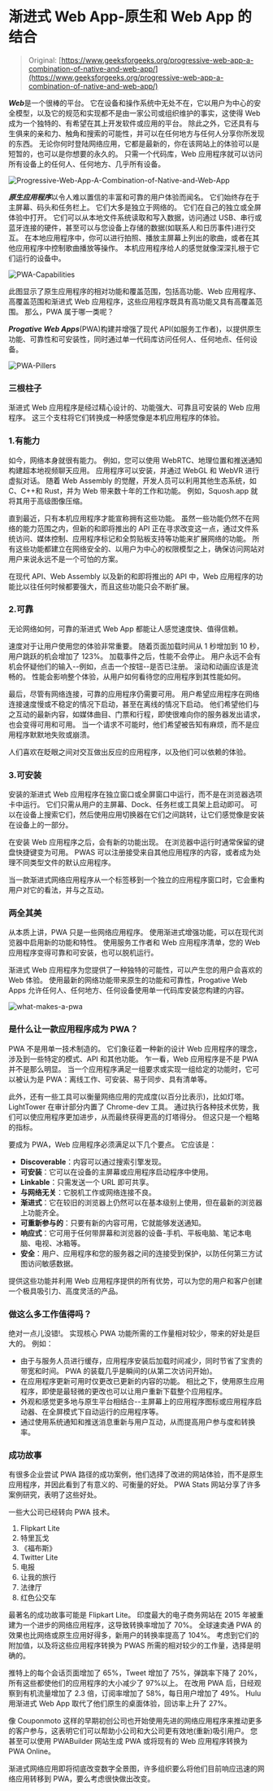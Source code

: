 # 渐进式 Web App-原生和 Web App 的结合

> Original: [https://www.geeksforgeeks.org/progressive-web-app-a-combination-of-native-and-web-app/](https://www.geeksforgeeks.org/progressive-web-app-a-combination-of-native-and-web-app/)

***Web***是一个很棒的平台。 它在设备和操作系统中无处不在，它以用户为中心的安全模型，以及它的规范和实现都不是由一家公司或组织维护的事实，这使得 Web 成为一个独特的、有希望在其上开发软件或应用的平台。 除此之外，它还具有与生俱来的亲和力、触角和搜索的可能性，并可以在任何地方与任何人分享你所发现的东西。 无论你何时登陆网络应用，它都是最新的，你在该网站上的体验可以是短暂的，也可以是你想要的永久的。 只需一个代码库，Web 应用程序就可以访问所有设备上的任何人、任何地方、几乎所有设备。

![Progressive-Web-App-A-Combination-of-Native-and-Web-App](img/531ba911ae1fd62c3a134294cb026f8e.png)

***原生应用程序***以令人难以置信的丰富和可靠的用户体验而闻名。 它们始终存在于主屏幕、码头和任务栏上。 它们大多是独立于网络的。 它们在自己的独立或全屏体验中打开。 它们可以从本地文件系统读取和写入数据，访问通过 USB、串行或蓝牙连接的硬件，甚至可以与您设备上存储的数据(如联系人和日历事件)进行交互。 在本地应用程序中，你可以进行拍照、播放主屏幕上列出的歌曲，或者在其他应用程序中控制歌曲播放等操作。 本机应用程序给人的感觉就像深深扎根于它们运行的设备中。

![PWA-Capabilities](img/ca36acb7e2996d3c6a730a00577d2c6b.png)

此图显示了原生应用程序的相对功能和覆盖范围，包括高功能、Web 应用程序、高覆盖范围和渐进式 Web 应用程序，这些应用程序既具有高功能又具有高覆盖范围。 那么，PWA 属于哪一类呢？

***Progative Web Apps***(PWA)构建并增强了现代 API(如服务工作者)，以提供原生功能、可靠性和可安装性，同时通过单一代码库访问任何人、任何地点、任何设备。

![PWA-Pillers](img/7b76c4c4b4a5e2ec5192cc58de0f3f93.png)

### 三根柱子

渐进式 Web 应用程序是经过精心设计的、功能强大、可靠且可安装的 Web 应用程序。 这三个支柱将它们转换成一种感觉像是本机应用程序的体验。

### 1.有能力

如今，网络本身就很有能力。 例如，您可以使用 WebRTC、地理位置和推送通知构建超本地视频聊天应用。 应用程序可以安装，并通过 WebGL 和 WebVR 进行虚拟对话。 随着 Web Assembly 的觉醒，开发人员可以利用其他生态系统，如 C、C++和 Rust，并为 Web 带来数十年的工作和功能。 例如，Squosh.app 就将其用于高级图像压缩。

直到最近，只有本机应用程序才能宣称拥有这些功能。 虽然一些功能仍然不在网络的能力范围之内，但新的和即将推出的 API 正在寻求改变这一点，通过文件系统访问、媒体控制、应用程序标记和全剪贴板支持等功能来扩展网络的功能。 所有这些功能都建立在网络安全的、以用户为中心的权限模型之上，确保访问网站对用户来说永远不是一个可怕的方案。

在现代 API、Web Assembly 以及新的和即将推出的 API 中，Web 应用程序的功能比以往任何时候都要强大，而且这些功能只会不断扩展。

### 2.可靠

无论网络如何，可靠的渐进式 Web App 都能让人感觉速度快、值得信赖。

速度对于让用户使用您的体验非常重要。 随着页面加载时间从 1 秒增加到 10 秒，用户跳跃的机会增加了 123%。 加载事件之后，性能不会停止。 用户永远不会有机会怀疑他们的输入--例如，点击一个按钮--是否已注册。 滚动和动画应该是流畅的。 性能会影响整个体验，从用户如何看待您的应用程序到其性能如何。

最后，尽管有网络连接，可靠的应用程序仍需要可用。 用户希望应用程序在网络连接速度慢或不稳定的情况下启动，甚至在离线的情况下启动。 他们希望他们与之互动的最新内容，如媒体曲目、门票和行程，即使很难向你的服务器发出请求，也会变得可用和可用。 当一个请求不可能时，他们希望被告知有麻烦，而不是应用程序默默地失败或崩溃。

人们喜欢在眨眼之间对交互做出反应的应用程序，以及他们可以依赖的体验。

### 3.可安装

安装的渐进式 Web 应用程序在独立窗口或全屏窗口中运行，而不是在浏览器选项卡中运行。 它们只需从用户的主屏幕、Dock、任务栏或工具架上启动即可。 可以在设备上搜索它们，然后使用应用切换器在它们之间跳转，让它们感觉像是安装在设备上的一部分。

在安装 Web 应用程序之后，会有新的功能出现。 在浏览器中运行时通常保留的键盘快捷键变为可用。 PWAS 可以注册接受来自其他应用程序的内容，或者成为处理不同类型文件的默认应用程序。

当一款渐进式网络应用程序从一个标签移到一个独立的应用程序窗口时，它会重构用户对它的看法，并与之互动。

### 两全其美

从本质上讲，PWA 只是一些网络应用程序。 使用渐进式增强功能，可以在现代浏览器中启用新的功能和特性。 使用服务工作者和 Web 应用程序清单，您的 Web 应用程序变得可靠和可安装，也可以脱机运行。

渐进式 Web 应用程序为您提供了一种独特的可能性，可以产生您的用户会喜欢的 Web 体验。 使用最新的网络功能带来原生的功能和可靠性，Progative Web Apps 允许任何人、任何地方、任何设备使用单一代码库安装您构建的内容。

![what-makes-a-pwa](img/6cac5bca924709f32c6c16d9010b2f7f.png)

### 是什么让一款应用程序成为 PWA？

PWA 不是用单一技术制造的。 它们象征着一种新的设计 Web 应用程序的理念，涉及到一些特定的模式、API 和其他功能。 乍一看，Web 应用程序是不是 PWA 并不是那么明显。 当一个应用程序满足一组要求或实现一组给定的功能时，它可以被认为是 PWA：离线工作、可安装、易于同步、具有清单等。

此外，还有一些工具可以衡量网络应用的完成度(以百分比表示)，比如灯塔。 LightTower 在审计部分内置了 Chrome-dev 工具。 通过执行各种技术优势，我们可以使应用程序更加进步，从而最终获得更高的灯塔得分。 但这只是一个粗略的指标。

要成为 PWA，Web 应用程序必须满足以下几个要点。 它应该是：

*   **Discoverable**：内容可以通过搜索引擎发现。
*   **可安装**：它可以在设备的主屏幕或应用程序启动程序中使用。
*   **Linkable**：只需发送一个 URL 即可共享。
*   **与网络无关**：它脱机工作或网络连接不良。
*   **渐进式**：它在较旧的浏览器上仍然可以在基本级别上使用，但在最新的浏览器上功能齐全。
*   **可重新参与的**：只要有新的内容可用，它就能够发送通知。
*   **响应式**：它可用于任何带屏幕和浏览器的设备-手机、平板电脑、笔记本电脑、电视、冰箱等。
*   **安全**：用户、应用程序和您的服务器之间的连接受到保护，以防任何第三方试图访问敏感数据。

提供这些功能并利用 Web 应用程序提供的所有优势，可以为您的用户和客户创建一个极具吸引力、高度灵活的产品。

### 做这么多工作值得吗？

绝对一点儿没错!。 实现核心 PWA 功能所需的工作量相对较少，带来的好处是巨大的。 例如：

*   由于与服务人员进行缓存，应用程序安装后加载时间减少，同时节省了宝贵的带宽和时间。 PWA 的装载几乎是瞬间的(从第二次访问开始)。
*   在应用程序更新可用时仅更改已更新的内容的功能。 相比之下，使用原生应用程序，即使是最轻微的更改也可以让用户重新下载整个应用程序。
*   外观和感觉更多地与原生平台相结合--主屏幕上的应用程序图标或应用程序启动器、在全屏模式下自动运行的应用程序等。
*   通过使用系统通知和推送消息重新与用户互动，从而提高用户参与度和转换率。

### 成功故事

有很多企业尝试 PWA 路径的成功案例，他们选择了改进的网站体验，而不是原生应用程序，并因此看到了有意义的、可衡量的好处。 PWA Stats 网站分享了许多案例研究，表明了这些好处。

一些大公司已经转向 PWA 技术。

1.  Flipkart Lite
2.  特里瓦戈
3.  《福布斯》
4.  Twitter Lite
5.  电报
6.  让我的旅行
7.  法律厅
8.  红色公交车

最著名的成功故事可能是 Flipkart Lite。 印度最大的电子商务网站在 2015 年被重建为一个进步的网络应用程序，这导致转换率增加了 70%。 全球速卖通 PWA 的效果也比网络或原生应用好得多，新用户的转换率提高了 104%。
考虑到它们的附加值，以及将这些应用程序转换为 PWAS 所需的相对较少的工作量，选择是明确的。

推特上的每个会话页面增加了 65%，Tweet 增加了 75%，弹跳率下降了 20%，所有这些都使他们的应用程序的大小减少了 97%以上。 在改用 PWA 后，日经观察到有机流量增加了 2.3 倍，订阅率增加了 58%，每日用户增加了 49%。 Hulu 用渐进式 Web App 取代了他们原生的桌面体验，回访率上升了 27%。

像 Couponmoto 这样的早期初创公司也开始使用先进的网络应用程序来推动更多的客户参与，这表明它们可以帮助小公司和大公司更有效地(重新)吸引用户。 您甚至可以使用 PWABuilder 网站生成 PWA 或将现有的 Web 应用程序转换为 PWA Online。

渐进式网络应用即将彻底改变数字全景图，许多组织要么将他们目前响应迅速的网络应用转移到 PWA，要么考虑很快做出改变。